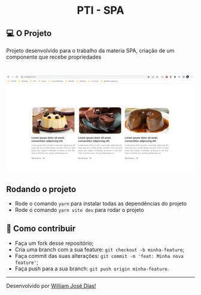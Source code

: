 <h1 align="center">PTI - SPA</h1>

## 💻 O Projeto
Projeto desenvolvido para o trabalho da materia SPA, criação de um componente que recebe propriedades

<h1 align="center" class="teste">
  <img src="./images/homeImage.png" width="800"/>
</h1>

## Rodando o projeto
- Rode o comando `yarn` para instalar todas as dependências do projeto 
- Rode o comando `yarn vite dev` para rodar o projeto

## 🤔 Como contribuir

- Faça um fork desse repositório;
- Cria uma branch com a sua feature: `git checkout -b minha-feature`;
- Faça commit das suas alterações: `git commit -m 'feat: Minha nova feature'`;
- Faça push para a sua branch: `git push origin minha-feature`.

---

Desenvolvido por [William José Dias!](https://github.com/WilliamWJD)